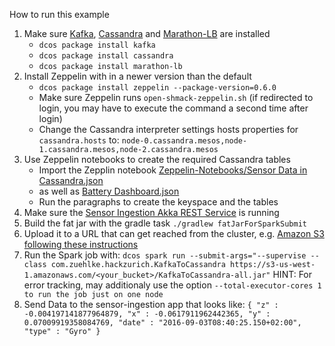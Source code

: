 How to run this example

1. Make sure [Kafka](https://docs.mesosphere.com/1.7/usage/service-guides/kafka/), [Cassandra](https://docs.mesosphere.com/1.7/usage/service-guides/cassandra/) and [Marathon-LB]() are installed
   * `dcos package install kafka`
   * `dcos package install cassandra`
   * `dcos package install marathon-lb`
2. Install Zeppelin with in a newer version than the default
   * `dcos package install zeppelin --package-version=0.6.0`
   * Make sure Zeppelin runs `open-shmack-zeppelin.sh` (if redirected to login, you may have to execute the command a second time after login)
   * Change the Cassandra interpreter settings hosts properties for `cassandra.hosts` to: `node-0.cassandra.mesos,node-1.cassandra.mesos,node-2.cassandra.mesos`
3. Use Zeppelin notebooks to create the required Cassandra tables 
   * Import the Zepplin notebook [Zeppelin-Notebooks/Sensor Data in Cassandra.json](https://www.zeppelinhub.com/viewer/notebooks/aHR0cHM6Ly9yYXcuZ2l0aHVidXNlcmNvbnRlbnQuY29tL1p1ZWhsa2UvaGFja3p1cmljaC1zZW5zb3JkYXRhYW5hbHlzaXMvbWFzdGVyL0thZmthVG9DYXNzYW5kcmEvWmVwcGVsaW4tTm90ZWJvb2tzL1NlbnNvciUyMERhdGElMjBpbiUyMENhc3NhbmRyYS5qc29u)
   * as well as [Battery Dashboard.json](https://www.zeppelinhub.com/viewer/notebooks/aHR0cHM6Ly9yYXcuZ2l0aHVidXNlcmNvbnRlbnQuY29tL1p1ZWhsa2UvaGFja3p1cmljaC1zZW5zb3JkYXRhYW5hbHlzaXMvbWFzdGVyL0thZmthVG9DYXNzYW5kcmEvWmVwcGVsaW4tTm90ZWJvb2tzL0JhdHRlcnklMjBEYXNoYm9hcmQuanNvbg) 
   * Run the paragraphs to create the keyspace and the tables
4. Make sure the [Sensor Ingestion Akka REST Service](https://github.com/Zuehlke/hackzurich-sensordataanalysis/tree/master/sensor-ingestion) is running
5. Build the fat jar with the gradle task `./gradlew fatJarForSparkSubmit`
6. Upload it to a URL that can get reached from the cluster, e.g. [Amazon S3 following these instructions](https://github.com/Zuehlke/hackzurich-sensordataanalysis/blob/master/S3ForSparkSubmit.md) 
8. Run the Spark job with: `dcos spark run --submit-args="--supervise --class com.zuehlke.hackzurich.KafkaToCassandra https://s3-us-west-1.amazonaws.com/<your_bucket>/KafkaToCassandra-all.jar"`
   HINT: For error tracking, may additionaly use the option `--total-executor-cores 1 to run the job just on one node`
9. Send Data to the sensor-ingestion app that looks like:
   `{
        "z" : -0.004197141877964879,
        "x" : -0.0617911962442365,
        "y" : 0.07009919358084769,
        "date" : "2016-09-03T08:40:25.150+02:00",
        "type" : "Gyro"
    }`
